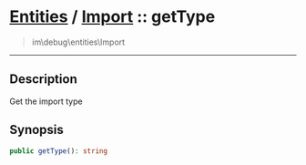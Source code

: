# [Entities](entities.md) / [Import](entities-Import.md) :: getType
 > im\debug\entities\Import
____

## Description
Get the import type

## Synopsis
```php
public getType(): string
```
